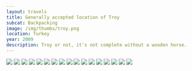 ```yaml
--- 
layout: travels
title: Generally accepted location of Troy
subcat: Backpacking
image: /img/thumbs/troy.png
location: Turkey
year: 2009
description: Troy or not, it's not complete without a wooden horse.
---
```


 <img src="https://lh3.googleusercontent.com/-cltq8FHHYrs/T1vb0IqfhaI/AAAAAAAABno/gtMyVuz7m5c/w372-h498-no/DSCF2498.JPG">

 <img src="https://lh6.googleusercontent.com/-tAU6GfBzotE/T1vb0DnKOmI/AAAAAAAABnk/QdZV5xoHfKU/w600-h450-no/DSCF2503.JPG">

 <img src="https://lh4.googleusercontent.com/-4Uui3NsGh1M/T1vb0CzUaXI/AAAAAAAABns/3ZEXNDKIkUw/w372-h498-no/DSCF2505.JPG">

 <img src="https://lh5.googleusercontent.com/-AL_U3o9tJJU/T1vb0aAQRhI/AAAAAAAABn8/DFCD5BZ1GT8/w372-h498-no/DSCF2507.JPG">

 <img src="https://lh3.googleusercontent.com/-ryG1KMAwW-Q/T1vb1I6_HGI/AAAAAAAABoY/tsVllu-HFIk/w600-h450-no/DSCF2510.JPG">

 <img src="https://lh6.googleusercontent.com/-Ax-s9Jt3_AI/T1vb0uqIYlI/AAAAAAAABoA/S75aIm440RQ/w600-h450-no/DSCF2511.JPG">

 <img src="https://lh4.googleusercontent.com/-5uIBR-V6kBM/T1vb090x-bI/AAAAAAAABoM/Cb_Zr1ed2FI/w600-h450-no/DSCF2513.JPG">

 <img src="https://lh4.googleusercontent.com/-uBM6gd33TiY/T1vb1JNQ0oI/AAAAAAAABoQ/K-nYG4ywlF0/w600-h450-no/DSCF2515.JPG">

 <img src="https://lh6.googleusercontent.com/-wNd_9pyS_PE/T1vb1Q8RLzI/AAAAAAAABog/97Mt55BTvzA/w600-h450-no/DSCF2521.JPG">

 <img src="https://lh6.googleusercontent.com/-rRiocO9gAak/T1vb1bHl7VI/AAAAAAAABok/vNHqKstCkMA/w372-h498-no/DSCF2522.JPG">

 <img src="https://lh4.googleusercontent.com/-L6mYDrCpoEE/T1vb1wttBuI/AAAAAAAABo0/2DQwea6Lhbs/w600-h450-no/DSCF2524.JPG">

 <img src="https://lh3.googleusercontent.com/-H8Q_UqBwiTo/T1vb18QgI-I/AAAAAAAABo4/f8CWjfyUhes/w600-h450-no/DSCF2530.JPG">

 <img src="https://lh3.googleusercontent.com/-GkGzfnSX69k/T1vb17V0A6I/AAAAAAAABpE/HyJiXsenFGg/w600-h450-no/DSCF2531.JPG">

 <img src="https://lh6.googleusercontent.com/-BYeauGVwjbY/T1vb2IG6HFI/AAAAAAAABpM/tpF1kYz_7sg/w600-h450-no/DSCF2542.JPG">

 <img src="https://lh4.googleusercontent.com/-xtEHikLxvNQ/T1vb2Gxs6_I/AAAAAAAABpI/a6umMZ1mtEA/w600-h450-no/DSCF2544.JPG">

 <img src="https://lh6.googleusercontent.com/-nAvBGb2Vi1s/T1vb22Zv4UI/AAAAAAAABpg/hd751rX8iVI/w600-h450-no/DSCF2546.JPG">

 <img src="https://lh6.googleusercontent.com/-46q3_ad7GzQ/T1vb2jnYa8I/AAAAAAAABpY/o7N3Fs59S00/w600-h450-no/DSCF2549.JPG">



